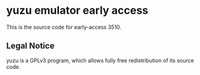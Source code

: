 yuzu emulator early access
=============

This is the source code for early-access 3510.

## Legal Notice

yuzu is a GPLv3 program, which allows fully free redistribution of its source code.